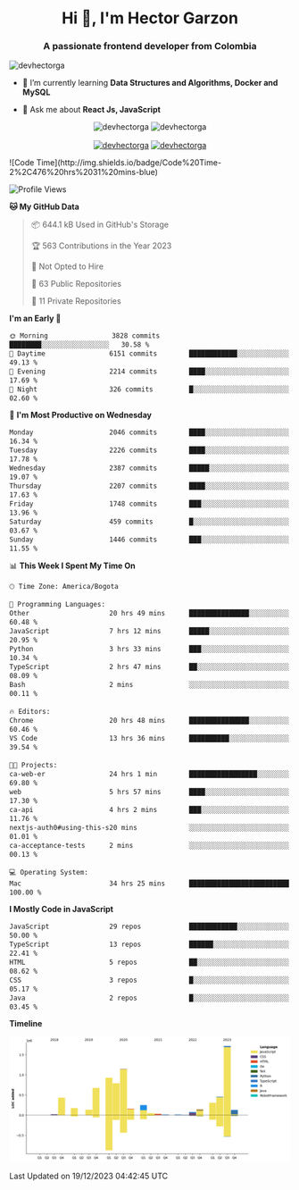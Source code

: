 <h1 align="center">Hi 👋, I'm Hector Garzon</h1>
<h3 align="center">A passionate frontend developer from Colombia</h3>

<p align="left"> <img src="https://komarev.com/ghpvc/?username=devhectorga" alt="devhectorga" /> </p>

- 🌱 I’m currently learning **Data Structures and Algorithms, Docker and MySQL**

- 💬 Ask me about **React Js, JavaScript**

<p align="center"> <img src="https://github-readme-stats.vercel.app/api?username=devhectorga&count_private=true&show_icons=true" alt="devhectorga" /> <img src="https://github-readme-stats.vercel.app/api/top-langs/?username=devhectorga&layout=compact" alt="devhectorga" /></p>

<p align="center">
<a href="https://twitter.com/devhectorga" target="blank"><img align="center" src="https://cdn.jsdelivr.net/npm/simple-icons@3.0.1/icons/twitter.svg" alt="devhectorga" height="20" width="20" /></a>
<a href="https://linkedin.com/in/devhectorga" target="blank"><img align="center" src="https://cdn.jsdelivr.net/npm/simple-icons@3.0.1/icons/linkedin.svg" alt="devhectorga" height="20" width="20" /></a>
</p>
<!--START_SECTION:waka-->
![Code Time](http://img.shields.io/badge/Code%20Time-2%2C476%20hrs%2031%20mins-blue)

![Profile Views](http://img.shields.io/badge/Profile%20Views-0-blue)

**🐱 My GitHub Data** 

> 📦 644.1 kB Used in GitHub's Storage 
 > 
> 🏆 563 Contributions in the Year 2023
 > 
> 🚫 Not Opted to Hire
 > 
> 📜 63 Public Repositories 
 > 
> 🔑 11 Private Repositories 
 > 
**I'm an Early 🐤** 

```text
🌞 Morning                3828 commits        ████████░░░░░░░░░░░░░░░░░   30.58 % 
🌆 Daytime                6151 commits        ████████████░░░░░░░░░░░░░   49.13 % 
🌃 Evening                2214 commits        ████░░░░░░░░░░░░░░░░░░░░░   17.69 % 
🌙 Night                  326 commits         █░░░░░░░░░░░░░░░░░░░░░░░░   02.60 % 
```
📅 **I'm Most Productive on Wednesday** 

```text
Monday                   2046 commits        ████░░░░░░░░░░░░░░░░░░░░░   16.34 % 
Tuesday                  2226 commits        ████░░░░░░░░░░░░░░░░░░░░░   17.78 % 
Wednesday                2387 commits        █████░░░░░░░░░░░░░░░░░░░░   19.07 % 
Thursday                 2207 commits        ████░░░░░░░░░░░░░░░░░░░░░   17.63 % 
Friday                   1748 commits        ███░░░░░░░░░░░░░░░░░░░░░░   13.96 % 
Saturday                 459 commits         █░░░░░░░░░░░░░░░░░░░░░░░░   03.67 % 
Sunday                   1446 commits        ███░░░░░░░░░░░░░░░░░░░░░░   11.55 % 
```


📊 **This Week I Spent My Time On** 

```text
🕑︎ Time Zone: America/Bogota

💬 Programming Languages: 
Other                    20 hrs 49 mins      ███████████████░░░░░░░░░░   60.48 % 
JavaScript               7 hrs 12 mins       █████░░░░░░░░░░░░░░░░░░░░   20.95 % 
Python                   3 hrs 33 mins       ███░░░░░░░░░░░░░░░░░░░░░░   10.34 % 
TypeScript               2 hrs 47 mins       ██░░░░░░░░░░░░░░░░░░░░░░░   08.09 % 
Bash                     2 mins              ░░░░░░░░░░░░░░░░░░░░░░░░░   00.11 % 

🔥 Editors: 
Chrome                   20 hrs 48 mins      ███████████████░░░░░░░░░░   60.46 % 
VS Code                  13 hrs 36 mins      ██████████░░░░░░░░░░░░░░░   39.54 % 

🐱‍💻 Projects: 
ca-web-er                24 hrs 1 min        █████████████████░░░░░░░░   69.80 % 
web                      5 hrs 57 mins       ████░░░░░░░░░░░░░░░░░░░░░   17.30 % 
ca-api                   4 hrs 2 mins        ███░░░░░░░░░░░░░░░░░░░░░░   11.76 % 
nextjs-auth0#using-this-s20 mins             ░░░░░░░░░░░░░░░░░░░░░░░░░   01.01 % 
ca-acceptance-tests      2 mins              ░░░░░░░░░░░░░░░░░░░░░░░░░   00.13 % 

💻 Operating System: 
Mac                      34 hrs 25 mins      █████████████████████████   100.00 % 
```

**I Mostly Code in JavaScript** 

```text
JavaScript               29 repos            ████████████░░░░░░░░░░░░░   50.00 % 
TypeScript               13 repos            ██████░░░░░░░░░░░░░░░░░░░   22.41 % 
HTML                     5 repos             ██░░░░░░░░░░░░░░░░░░░░░░░   08.62 % 
CSS                      3 repos             █░░░░░░░░░░░░░░░░░░░░░░░░   05.17 % 
Java                     2 repos             █░░░░░░░░░░░░░░░░░░░░░░░░   03.45 % 
```



**Timeline**

![Lines of Code chart](https://raw.githubusercontent.com/devHectorGa/devHectorGa/master/assets/bar_graph.png)


 Last Updated on 19/12/2023 04:42:45 UTC
<!--END_SECTION:waka-->
